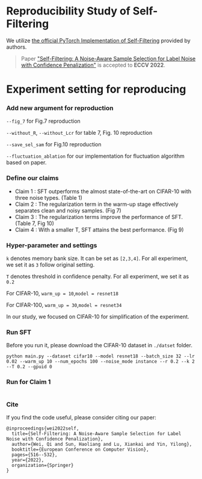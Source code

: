 
# Reproducibility Study of Self-Filtering

We utilize [the official PyTorch Implementation of Self-Filtering](https://github.com/1998v7/Self-Filtering) provided by authors.

> Paper ["Self-Filtering: A Noise-Aware Sample Selection for Label Noise with Confidence Penalization"](https://www.ecva.net/papers/eccv_2022/papers_ECCV/papers/136900511.pdf) is accepted to **ECCV 2022**.

# Experiment setting for reproducing

### Add new argument for reproduction
`--fig_7` for Fig.7 reproduction

`--without_R`, `--without_Lcr` for table 7, Fig. 10 reproduction

`--save_sel_sam` for Fig.10 reproduction

`--fluctuation_ablation` for our implementation for fluctuation algorithm based on paper.

### Define our claims
- Claim 1 : SFT outperforms the almost state-of-the-art on CIFAR-10 with three noise types. (Table 1)
- Claim 2 : The regularization term in the warm-up stage effectively separates clean and noisy samples. (Fig 7)
- Claim 3 : The regularization terms improve the performance of SFT. (Table 7, Fig 10)
- Claim 4 : With a smaller T, SFT attains the best performance. (Fig 9)

### Hyper-parameter and settings

`k`  denotes memory bank size. It can be set as `[2,3,4]`. For all experiment, we set it as `3` follow original setting.

`T`  denotes threshold in confidence penalty. For all experiment, we set it as `0.2`

For CIFAR-10, `warm_up = 10`,`model = resnet18`

For CIFAR-100, `warm_up = 30`,`model = resnet34`

In our study, we focused on CIFAR-10 for simplification of the experiment.

### Run SFT
Before you run it, please download the CIFAR-10 dataset in `./datset` folder.

```
python main.py --dataset cifar10 --model resnet18 --batch_size 32 --lr 0.02 --warm_up 10 --num_epochs 100 --noise_mode instance --r 0.2 --k 2 --T 0.2 --gpuid 0
```

### Run for Claim 1

```

```




### Cite
If you find the code useful, please consider citing our paper:
```
@inproceedings{wei2022self,
  title={Self-Filtering: A Noise-Aware Sample Selection for Label Noise with Confidence Penalization},
  author={Wei, Qi and Sun, Haoliang and Lu, Xiankai and Yin, Yilong},
  booktitle={European Conference on Computer Vision},
  pages={516--532},
  year={2022},
  organization={Springer}
}
```
